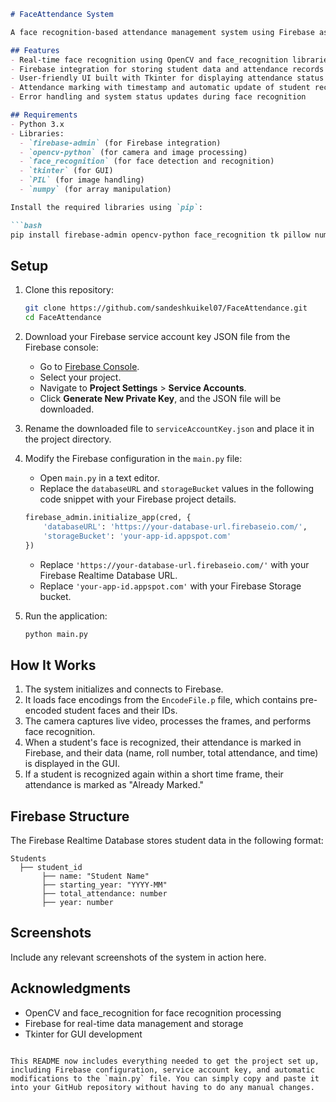 
```markdown
# FaceAttendance System

A face recognition-based attendance management system using Firebase as the backend and OpenCV for camera integration. This system recognizes student faces and marks their attendance in real-time, displaying relevant information such as name, roll number, total attendance, and time of last attendance.

## Features
- Real-time face recognition using OpenCV and face_recognition libraries
- Firebase integration for storing student data and attendance records
- User-friendly UI built with Tkinter for displaying attendance status and student information
- Attendance marking with timestamp and automatic update of student records
- Error handling and system status updates during face recognition

## Requirements
- Python 3.x
- Libraries:
  - `firebase-admin` (for Firebase integration)
  - `opencv-python` (for camera and image processing)
  - `face_recognition` (for face detection and recognition)
  - `tkinter` (for GUI)
  - `PIL` (for image handling)
  - `numpy` (for array manipulation)

Install the required libraries using `pip`:

```bash
pip install firebase-admin opencv-python face_recognition tk pillow numpy
```

## Setup

1. Clone this repository:

   ```bash
   git clone https://github.com/sandeshkuikel07/FaceAttendance.git
   cd FaceAttendance
   ```

2. Download your Firebase service account key JSON file from the Firebase console:
   - Go to [Firebase Console](https://console.firebase.google.com/).
   - Select your project.
   - Navigate to **Project Settings** > **Service Accounts**.
   - Click **Generate New Private Key**, and the JSON file will be downloaded.

3. Rename the downloaded file to `serviceAccountKey.json` and place it in the project directory.

4. Modify the Firebase configuration in the `main.py` file:
   - Open `main.py` in a text editor.
   - Replace the `databaseURL` and `storageBucket` values in the following code snippet with your Firebase project details.

   ```python
   firebase_admin.initialize_app(cred, {
       'databaseURL': 'https://your-database-url.firebaseio.com/',
       'storageBucket': 'your-app-id.appspot.com'
   })
   ```

   - Replace `'https://your-database-url.firebaseio.com/'` with your Firebase Realtime Database URL.
   - Replace `'your-app-id.appspot.com'` with your Firebase Storage bucket.

5. Run the application:

   ```bash
   python main.py
   ```

## How It Works

1. The system initializes and connects to Firebase.
2. It loads face encodings from the `EncodeFile.p` file, which contains pre-encoded student faces and their IDs.
3. The camera captures live video, processes the frames, and performs face recognition.
4. When a student's face is recognized, their attendance is marked in Firebase, and their data (name, roll number, total attendance, and time) is displayed in the GUI.
5. If a student is recognized again within a short time frame, their attendance is marked as "Already Marked."

## Firebase Structure

The Firebase Realtime Database stores student data in the following format:

```
Students
  ├── student_id
       ├── name: "Student Name"
       ├── starting_year: "YYYY-MM"
       ├── total_attendance: number
       ├── year: number
```

## Screenshots

Include any relevant screenshots of the system in action here.

## Acknowledgments

- OpenCV and face_recognition for face recognition processing
- Firebase for real-time data management and storage
- Tkinter for GUI development
```

This README now includes everything needed to get the project set up, including Firebase configuration, service account key, and automatic modifications to the `main.py` file. You can simply copy and paste it into your GitHub repository without having to do any manual changes.
